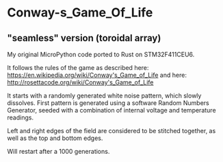 # Conway-s_Game_Of_Life
## "seamless" version (toroidal array)

My original MicroPython code ported to Rust on STM32F411CEU6.

It follows the rules of the game as described here: https://en.wikipedia.org/wiki/Conway's_Game_of_Life
and here: http://rosettacode.org/wiki/Conway's_Game_of_Life

It starts with a randomly generated white noise pattern, which slowly dissolves. 
First pattern is generated using a software Random Numbers Generator,
seeded with a combination of internal voltage and temperature readings.

Left and right edges of the field are considered to be stitched together, 
as well as the top and bottom edges.

Will restart after a 1000 generations.